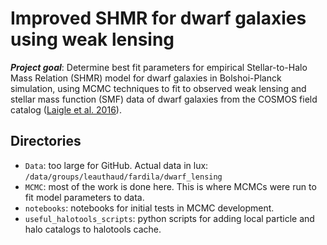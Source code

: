 # Improved SHMR for dwarf galaxies using weak lensing
**_Project goal_**: Determine best fit parameters for empirical Stellar-to-Halo Mass Relation (SHMR) model for dwarf galaxies in Bolshoi-Planck simulation, using MCMC techniques to fit to observed weak lensing and stellar mass function (SMF) data of dwarf galaxies from the COSMOS field catalog ([Laigle et al. 2016](https://ui.adsabs.harvard.edu/abs/2016ApJS..224...24L/abstract)).

## Directories
- `Data`: too large for GitHub. Actual data in lux: `/data/groups/leauthaud/fardila/dwarf_lensing`
- `MCMC`: most of the work is done here. This is where MCMCs were run to fit model parameters to data.
- `notebooks`: notebooks for initial tests in MCMC development.
- `useful_halotools_scripts`: python scripts for adding local particle and halo catalogs to halotools cache.


